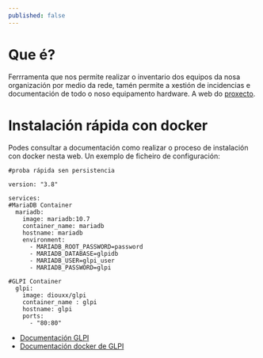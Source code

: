 ```yaml
---
published: false
---
```

# Que é?
Ferrramenta que nos permite realizar o inventario dos equipos da nosa organización por medio da rede, tamén permite a xestión de incidencias e documentación de todo o noso equipamento hardware.  A web do [proxecto](https://glpi-project.org/es/). 

# Instalación rápida con docker
Podes consultar a documentación como realizar o proceso de instalación con docker nesta web. Un exemplo de ficheiro de configuración:
```docker
#proba rápida sen persistencia

version: "3.8"

services:
#MariaDB Container
  mariadb:
    image: mariadb:10.7
    container_name: mariadb
    hostname: mariadb
    environment:
      - MARIADB_ROOT_PASSWORD=password
      - MARIADB_DATABASE=glpidb
      - MARIADB_USER=glpi_user
      - MARIADB_PASSWORD=glpi

#GLPI Container
  glpi:
    image: diouxx/glpi
    container_name : glpi
    hostname: glpi
    ports:
      - "80:80"

```
* [Documentación GLPI](https://glpi-project.org/es/documentacion/)
* [Documentación docker de GLPI](https://hub.docker.com/r/diouxx/glpi)